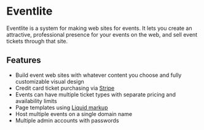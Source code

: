# Eventlite

Eventlite is a system for making web sites for events.  It lets you create an attractive, professional presence for your events on the web, and sell event tickets through that site.

## Features

* Build event web sites with whatever content you choose and fully customizable visual design
* Credit card ticket purchasing via [Stripe](https://stripe.com)
* Events can have multiple ticket types with separate pricing and availability limits
* Page templates using [Liquid markup](http://www.liquidmarkup.org)
* Host multiple events on a single domain name
* Multiple admin accounts with passwords